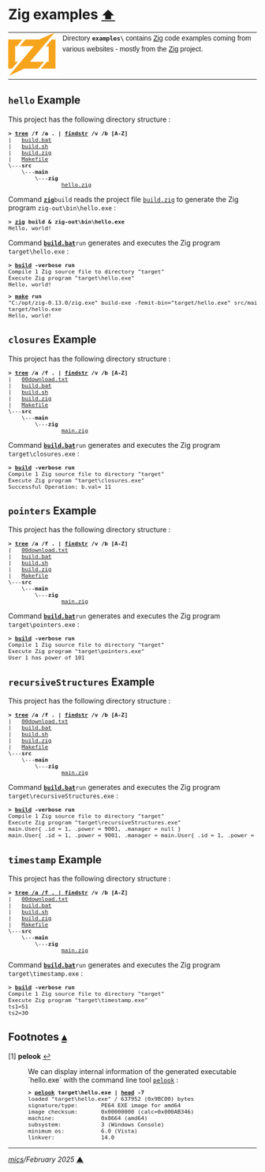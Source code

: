 # <span id="top">Zig examples</span> <span style="font-size:90%;">[⬆](../README.md#top)</span>

<table style="font-family:Helvetica,Arial;line-height:1.6;">
  <tr>
  <td style="border:0;padding:0 10px 0 0;min-width:100px;"><a href="https://ziglang.org/"><img style="border:0;" src="../docs/images/zig-logo.svg" width="100" alt="Zig project"/></a></td>
  <td style="border:0;padding:0;vertical-align:text-top;">Directory <strong><code>examples\</code></strong> contains <a href="https://ziglang.org//" alt="Zig">Zig</a> code examples coming from various websites - mostly from the <a href="https://ziglang.org/" rel="external">Zig</a> project.
  </td>
  </tr>
</table>

## <span id="hello">`hello` Example</span>

This project has the following directory structure :

<pre style="font-size:80%;">
<b>&gt; <a href="https://learn.microsoft.com/en-us/windows-server/administration/windows-commands/tree" rel="external">tree</a> /f /a . | <a href="https://learn.microsoft.com/en-us/windows-server/administration/windows-commands/findstr" rel="external">findstr</a> /v /b [A-Z]</b>
|   <a href="./hello/build.bat">build.bat</a>
|   <a href="./hello/build.sh">build.sh</a>
|   <a href="./hello/build.zig">build.zig</a>
|   <a href="./hello/Makefile">Makefile</a>
\---<b>src</b>
    \---<b>main</b>
        \---<b>zig</b>
                <a href="./hello/src/main/zig/hello.zig">hello.zig</a>
</pre>

Command [**`zig`**](https://)`build` reads the project file [`build.zig`](./hello/build.zig) to generate the Zig program `zig-out\bin\hello.exe` :

<pre style="font-size:80%;">
<b>&gt; <a href="">zig</a> build & zig-out\bin\hello.exe</b>
Hello, world!
</pre>

Command [**`build.bat`**](./hello/build.bat)`run` generates and executes the Zig program `target\hello.exe` :

<pre style="font-size:80%;">
<b>&gt; <a href="./hello/build.bat">build</a> -verbose run</b>
Compile 1 Zig source file to directory "target"
Execute Zig program "target\hello.exe"
Hello, world!
</pre>

<pre style="font-size:80%;">
<b>&gt; <a href="">make</a> run</b>
"C:/opt/zig-0.13.0/zig.exe" build-exe -femit-bin="target/hello.exe" src/main/zig/hello.zig
target/hello.exe
Hello, world!
</pre>

<!--=======================================================================-->

## <span id="closures">`closures` Example</span>

This project has the following directory structure :

<pre style="font-size:80%;">
<b>&gt; <a href="https://learn.microsoft.com/en-us/windows-server/administration/windows-commands/tree">tree</a> /a /f . | <a href="https://learn.microsoft.com/en-us/windows-server/administration/windows-commands/findstr">findstr</a> /v /b [A-Z]</b>
|   <a href="./closures/00download.txt">00download.txt</a>
|   <a href="./closures/build.bat">build.bat</a>
|   <a href="./closures/build.sh">build.sh</a>
|   <a href="./closures/build.zig">build.zig</a>
|   <a href="./closures/Makefile">Makefile</a>
\---<b>src</b>
    \---<b>main</b>
        \---<b>zig</b>
                <a href="./closures/src/main/zig/main.zig">main.zig</a>
</pre>

Command [**`build.bat`**](./closures/build.bat)`run` generates and executes the Zig program `target\closures.exe` :

<pre style="font-size:80%;">
<b>&gt; <a href="./closures/build.bat">build</a> -verbose run</b>
Compile 1 Zig source file to directory "target"
Execute Zig program "target\closures.exe"
Successful Operation: b.val= 11
</pre>

<!--=======================================================================-->

## <span id="pointers">`pointers` Example</span>

This project has the following directory structure :

<pre style="font-size:80%;">
<b>&gt; <a href="https://learn.microsoft.com/en-us/windows-server/administration/windows-commands/tree">tree</a> /a /f . | <a href="https://learn.microsoft.com/en-us/windows-server/administration/windows-commands/findstr">findstr</a> /v /b [A-Z]</b>
|   <a href="./pointers/00download.txt">00download.txt</a>
|   <a href="./pointers/build.bat">build.bat</a>
|   <a href="./pointers/build.sh">build.sh</a>
|   <a href="./pointers/build.zig">build.zig</a>
|   <a href="./pointers/Makefile">Makefile</a>
\---<b>src</b>
    \---<b>main</b>
        \---<b>zig</b>
                <a href="./pointers/src/main/zig/main.zig">main.zig</a>
</pre>

Command [**`build.bat`**](./pointers/build.bat)`run` generates and executes the Zig program `target\pointers.exe` :

<pre style="font-size:80%;">
<b>&gt; <a href="./pointers/build.bat">build</a> -verbose run</b>
Compile 1 Zig source file to directory "target"
Execute Zig program "target\pointers.exe"
User 1 has power of 101
</pre>

<!--=======================================================================-->

## <span id="recursiveStructures">`recursiveStructures` Example</span>

This project has the following directory structure :

<pre style="font-size:80%;">
<b>&gt; <a href="">tree</a> /a /f . | <a href="">findstr</a> /v /b [A-Z]</b>
|   <a href="./recursiveStructures/00download.txt">00download.txt</a>
|   <a href="./recursiveStructures/build.bat">build.bat</a>
|   <a href="./recursiveStructures/build.sh">build.sh</a>
|   <a href="./recursiveStructures/build.zig">build.zig</a>
|   <a href="./recursiveStructures/Makefile">Makefile</a>
\---<b>src</b>
    \---<b>main</b>
        \---<b>zig</b>
                <a href="./recursiveStructures/src/main/zig/main.zig">main.zig</a>
</pre>

Command [**`build.bat`**](./recursiveStructures/build.bat)`run` generates and executes the Zig program `target\recursiveStructures.exe` :

<pre style="font-size:80%;">
<b>&gt; <a href="./recursiveStructures/build.bat">build</a> -verbose run</b>
Compile 1 Zig source file to directory "target"
Execute Zig program "target\recursiveStructures.exe"
main.User{ .id = 1, .power = 9001, .manager = null }
main.User{ .id = 1, .power = 9001, .manager = main.User{ .id = 1, .power = 9001, .manager = null } }
</pre>

<!--=======================================================================-->

## <span id="timestamp">`timestamp` Example</span>

This project has the following directory structure :

<pre style="font-size:80%;">
<b>&gt; <a href="">tree /a /f . | <a href="">findstr</a> /v /b [A-Z]</b>
|   <a href="./timestamp/00download.txt">00download.txt</a>
|   <a href="./timestamp/build.bat">build.bat</a>
|   <a href="./timestamp/build.sh">build.sh</a>
|   <a href="./timestamp/build.zig">build.zig</a>
|   <a href="./timestamp/Makefile">Makefile</a>
\---<b>src</b>
    \---<b>main</b>
        \---<b>zig</b>
                <a href="./timestamp/src/main/zig/main.zig">main.zig</a>
</pre>

Command [**`build.bat`**](./timestamp/build.bat)`run` generates and executes the Zig program `target\timestamp.exe` :

<pre style="font-size:80%;">
<b>&gt; <a href="./timestamp/build.bat">build</a> -verbose run</b>
Compile 1 Zig source file to directory "target"
Execute Zig program "target\timestamp.exe"
ts1=51
ts2=30
</pre>

<!--=======================================================================-->

## <span id="footnotes">Footnotes</span> [**&#x25B4;**](#top)

<span id="footnote_01">[1]</span> **pelook** [↩](#anchor_01)

<dl><dd>
We can display internal information of the generated executable `hello.exe` with the command line tool <a href="https://www.majorgeeks.com/files/details/pelook.html" rel="external"><code>pelook</code></a> :
<pre style="font-size:80%;">
<b>&gt; <a href="https://www.majorgeeks.com/files/details/pelook.html">pelook</a> target\hello.exe | <a href="https://man7.org/linux/man-pages/man1/head.1.html">head</a> -7</b>
loaded "target\hello.exe" / 637952 (0x9BC00) bytes
signature/type:       PE64 EXE image for amd64
image checksum:       0x00000000 (calc=0x000AB346)
machine:              0x8664 (amd64)
subsystem:            3 (Windows Console)
minimum os:           6.0 (Vista)
linkver:              14.0
</pre>
</dd></dl>

***

*[mics](https://lampwww.epfl.ch/~michelou/)/February 2025* [**&#9650;**](#top)
<span id="bottom">&nbsp;</span>

<!-- link refs -->

[pelook]: https://www.majorgeeks.com/files/details/pelook.html
